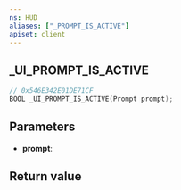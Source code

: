 ```yaml
---
ns: HUD
aliases: ["_PROMPT_IS_ACTIVE"]
apiset: client
---
```

## _UI_PROMPT_IS_ACTIVE

```c
// 0x546E342E01DE71CF
BOOL _UI_PROMPT_IS_ACTIVE(Prompt prompt);
```


## Parameters
* **prompt**:

## Return value

